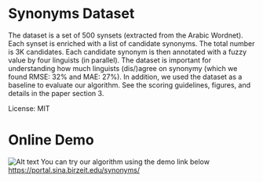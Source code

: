 # Synonyms Dataset
The dataset is a set of 500 synsets (extracted from the Arabic Wordnet). Each synset is enriched with a list of candidate synonyms. The total number is 3K candidates. Each candidate synonym is then annotated with a fuzzy value by four linguists (in parallel). The dataset is important for understanding how much linguists (dis/)agree on synonymy (which we found RMSE: 32% and MAE: 27%). In addition, we used the dataset as a baseline to evaluate our algorithm. See the scoring guidelines, figures, and details in the paper section 3.<br />

License: MIT

# Online Demo
![Alt text](https://portal.sina.birzeit.edu/synonyms/synonyms_screenshot.PNG)
You can try our algorithm using the demo link below <br />
https://portal.sina.birzeit.edu/synonyms/


#
